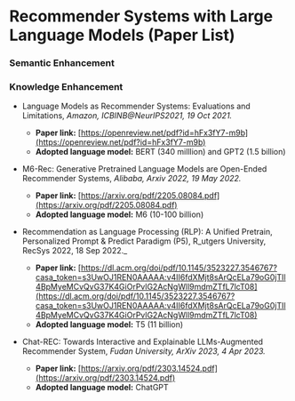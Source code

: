 # Recommender Systems with Large Language Models (Paper List)

### Semantic Enhancement


### Knowledge Enhancement
* Language Models as Recommender Systems: Evaluations and Limitations, _Amazon, ICBINB@NeurIPS2021, 19 Oct 2021._
  * **Paper link:** [https://openreview.net/pdf?id=hFx3fY7-m9b](https://openreview.net/pdf?id=hFx3fY7-m9b)
  * **Adopted language model:** BERT (340 milllion) and GPT2 (1.5 billion)

* M6-Rec: Generative Pretrained Language Models are Open-Ended Recommender Systems, _Alibaba, Arxiv 2022, 19 May 2022._
  * **Paper link:** [https://arxiv.org/pdf/2205.08084.pdf](https://arxiv.org/pdf/2205.08084.pdf)
  * **Adopted language model:** M6 (10-100 billion)
 
* Recommendation as Language Processing (RLP): A Unified Pretrain, Personalized Prompt & Predict Paradigm (P5), R_utgers University, RecSys 2022, 18 Sep 2022._
  * **Paper link:** [https://dl.acm.org/doi/pdf/10.1145/3523227.3546767?casa_token=s3UwOJ1REN0AAAAA:v4II6fdXMjt8sArQcELa79oG0jTIl4BpMyeMCvQvG37K4GiOrPvlG2AcNgWll9mdmZTfL7lcT08](https://dl.acm.org/doi/pdf/10.1145/3523227.3546767?casa_token=s3UwOJ1REN0AAAAA:v4II6fdXMjt8sArQcELa79oG0jTIl4BpMyeMCvQvG37K4GiOrPvlG2AcNgWll9mdmZTfL7lcT08)
  * **Adopted language model:** T5 (11 billion)

* Chat-REC: Towards Interactive and Explainable LLMs-Augmented Recommender System, _Fudan University, ArXiv 2023, 4 Apr 2023._
  * **Paper link:** [https://arxiv.org/pdf/2303.14524.pdf](https://arxiv.org/pdf/2303.14524.pdf)
  * **Adopted language model:** ChatGPT
